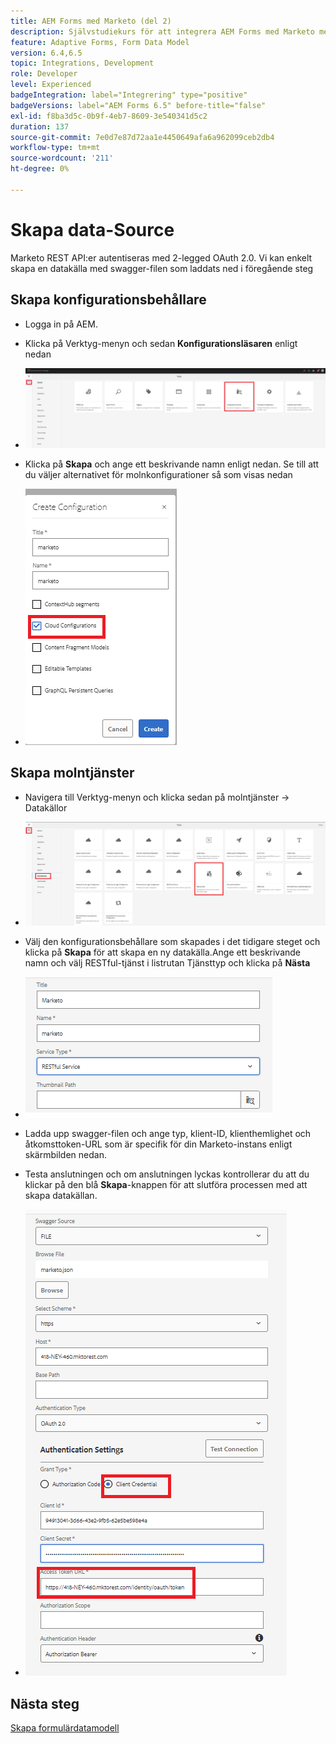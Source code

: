 ```yaml
---
title: AEM Forms med Marketo (del 2)
description: Självstudiekurs för att integrera AEM Forms med Marketo med AEM Forms Form Data Model.
feature: Adaptive Forms, Form Data Model
version: 6.4,6.5
topic: Integrations, Development
role: Developer
level: Experienced
badgeIntegration: label="Integrering" type="positive"
badgeVersions: label="AEM Forms 6.5" before-title="false"
exl-id: f8ba3d5c-0b9f-4eb7-8609-3e540341d5c2
duration: 137
source-git-commit: 7e0d7e87d72aa1e4450649afa6a962099ceb2db4
workflow-type: tm+mt
source-wordcount: '211'
ht-degree: 0%

---
```


# Skapa data-Source

Marketo REST API:er autentiseras med 2-legged OAuth 2.0. Vi kan enkelt skapa en datakälla med swagger-filen som laddats ned i föregående steg

## Skapa konfigurationsbehållare

* Logga in på AEM.
* Klicka på Verktyg-menyn och sedan **Konfigurationsläsaren** enligt nedan

* ![verktygsmenyn](assets/datasource3.png)

* Klicka på **Skapa** och ange ett beskrivande namn enligt nedan. Se till att du väljer alternativet för molnkonfigurationer så som visas nedan

* ![konfigurationsbehållare](assets/datasource4.png)

## Skapa molntjänster

* Navigera till Verktyg-menyn och klicka sedan på molntjänster -> Datakällor

* ![molntjänster](assets/datasource5.png)

* Välj den konfigurationsbehållare som skapades i det tidigare steget och klicka på **Skapa** för att skapa en ny datakälla.Ange ett beskrivande namn och välj RESTful-tjänst i listrutan Tjänsttyp och klicka på **Nästa**
* ![new-data-source](assets/datasource6.png)

* Ladda upp swagger-filen och ange typ, klient-ID, klienthemlighet och åtkomsttoken-URL som är specifik för din Marketo-instans enligt skärmbilden nedan.

* Testa anslutningen och om anslutningen lyckas kontrollerar du att du klickar på den blå **Skapa**-knappen för att slutföra processen med att skapa datakällan.

* ![data-source-config](assets/datasource1.png)


## Nästa steg

[Skapa formulärdatamodell](./part3.md)
